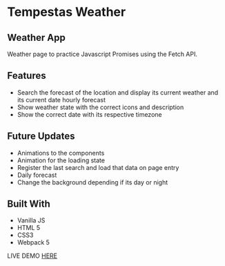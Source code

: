# Tempestas Weather

## Weather App

Weather page to practice Javascript Promises using the Fetch API.

## Features

- Search the forecast of the location and display its current weather and its current date hourly forecast
- Show weather state with the correct icons and description
- Show the correct date with its respective timezone

## Future Updates

- Animations to the components
- Animation for the loading state
- Register the last search and load that data on page entry
- Daily forecast
- Change the background depending if its day or night

## Built With

- Vanilla JS
- HTML 5
- CSS3
- Webpack 5

LIVE DEMO [HERE](https://nefrodzv.github.io/tempestas-weather/)
